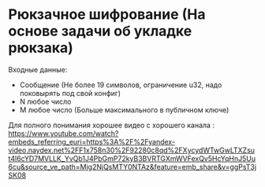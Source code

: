 # Рюкзачное шифрование (На основе задачи об укладке рюкзака)

Входные данные:
- Сообщение (Не более 19 символов, ограничение u32, надо поковырять под свой конфиг)
- N любое число
- M любое число (Больше максимального в публичном ключе)

Для полного понимания хорошее видео с хорошего канала : 
https://www.youtube.com/watch?embeds_referring_euri=https%3A%2F%2Fyandex-video.naydex.net%2FF1x758n30%2F92280c8qd%2FXycydWTwGwLTXZsut4I6cYD7MVLLK_YvQb1J4PbGmP72kyB3BVRTGXmWVFexQv5HcYqHnJ5Uu6cu&source_ve_path=Mjg2NjQsMTY0NTAz&feature=emb_share&v=ggPsT3jSK08
